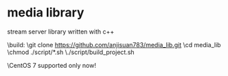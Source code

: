 # media library
stream server library written with c++

\\build:
\\git clone https://github.com/anjisuan783/media_lib.git
\\cd media_lib
\\chmod ./script/*.sh
\\./script/build_project.sh

\\CentOS 7 supported only now!
